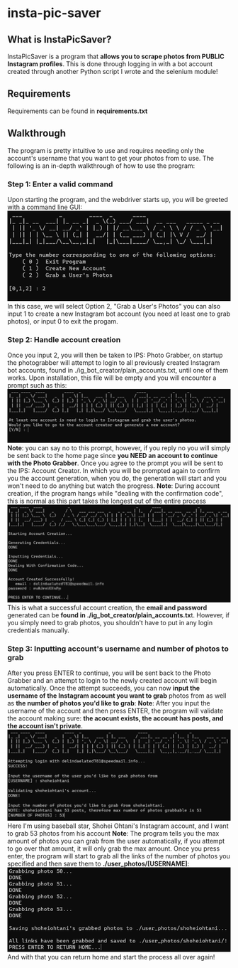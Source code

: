 # insta-pic-saver

## What is InstaPicSaver?
InstaPicSaver is a program that **allows you to scrape photos from PUBLIC Instagram profiles**. This is done through logging in with a bot account created through another Python script I wrote and the selenium module!

## Requirements
Requirements can be found in **requirements.txt**

## Walkthrough
The program is pretty intuitive to use and requires needing only the account's username that you want to get your photos from to use. The following is an in-depth walkthrough of how to use the program:

### Step 1: Enter a valid command
Upon starting the program, and the webdriver starts up, you will be greeted with a command line GUI:
![home screen](readme-images/home_screen.png)
In this case, we will select Option 2, "Grab a User's Photos" you can also input 1 to create a new Instagram bot account (you need at least one to grab photos), or input 0 to exit the progam.

### Step 2: Handle account creation
Once you input 2, you will then be taken to IPS: Photo Grabber, on startup the photograbber will attempt to login to all previously created Instagram bot accounts, found in ./ig_bot_creator/plain_accounts.txt, until one of them works. Upon installation, this file will be empty and you will encounter a prompt such as this:
![Creating a new Account](readme-images/create_acc_prompt.png)
**Note**: you can say no to this prompt, however, if you reply no you will simply be sent back to the home page since **you NEED an account to continue with the Photo Grabber**. Once you agree to the prompt you will be sent to the IPS: Account Creator. In which you will be prompted again to confirm you the account generation, when you do, the generation will start and you won't need to do anything but watch the progress.
**Note**: During account creation, if the program hangs while "dealing with the confirmation code", this is normal as this part takes the longest out of the entire process
![Account creation complete](readme-images/complete_acc_creat.png)
This is what a successful account creation, the **email and password** generated can be **found in ./ig_bot_creator/plain_accounts.tx**t. However, if you simply need to grab photos, you shouldn't have to put in any login credentials manually. 

### Step 3: Inputting account's username and number of photos to grab
After you press ENTER to continue, you will be sent back to the Photo Grabber and an attempt to login to the newly created account will begin automatically. Once the attempt succeeds, you can now **input the username of the Instagram account you want to grab** photos from as well as **the number of photos you'd like to grab**:
**Note**: After you input the username of the account and then press ENTER, the program will validate the account making sure: **the acocunt exists, the account has posts, and the account isn't private**.
![Input user and photo number](readme-images/user_and_photo_num.png)
Here I'm using baseball star, Shohei Ohtani's Instagram account, and I want to grab 53 photos from his account
**Note**: The program tells you the max amount of photos you can grab from the user automatically, if you attempt to go over that amount, it will only grab the max amount.
Once you press enter, the program will start to grab all the links of the number of photos you specified and then save them to **./user_photos/[USERNAME]**:
![Grabbing photos](readme-images/grabbing_photos.png)
And with that you can return home and start the process all over again!

